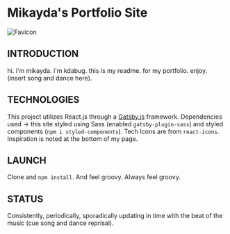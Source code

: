 # Mikayda's Portfolio Site

![Favicon](https://www.piskelapp.com/p/agxzfnBpc2tlbC1hcHByEwsSBlBpc2tlbBiAgKCWhtedCww/view)

## INTRODUCTION

hi. i'm mikayda. i'm kdabug. this is my readme. for my portfolio. enjoy. (insert song and dance here).

## TECHNOLOGIES

This project utilizes React.js through a [Gatsby.js](https://www.gatsbyjs.org/) framework. Dependencies used -> this site styled using Sass (enabled `gatsby-plugin-sass`) and styled components (`npm i styled-components`). Tech Icons are from `react-icons`. Inspiration is noted at the bottom of my page.

## LAUNCH

Clone and `npm install`. And feel groovy. Always feel groovy.

## STATUS

Consistently, periodically, sporadically updating in time with the beat of the music (cue song and dance reprisal).
